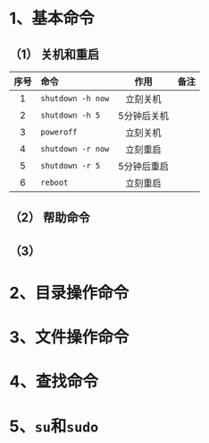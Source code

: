 # 1、基本命令
## （1） 关机和重启
|序号|命令|作用|备注|
|:-:|:-|:-:|-|
|1|`shutdown -h now`|立刻关机|
|2|`shutdown -h 5`|5分钟后关机|
|3|`poweroff`|立刻关机|
|4|`shutdown -r now`|立刻重启|
|5|`shutdown -r 5`|5分钟后重启|
|6|`reboot`|立刻重启|
## （2） 帮助命令
## （3）

# 2、目录操作命令

# 3、文件操作命令

# 4、查找命令

# 5、`su`和`sudo`